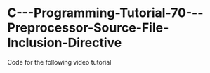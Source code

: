 C---Programming-Tutorial-70---Preprocessor-Source-File-Inclusion-Directive
==========================================================================

Code for the following video tutorial 
